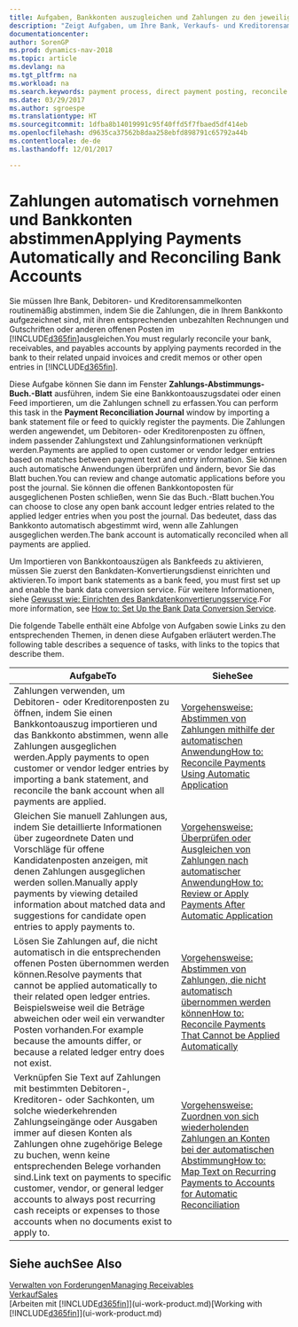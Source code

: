 ```yaml
---
title: Aufgaben, Bankkonten auszugleichen und Zahlungen zu den jeweiligen Posten anzuwenden
description: "Zeigt Aufgaben, um Ihre Bank, Verkaufs- und Kreditorensammelkonte, Beitragszahlungseingänge oder Kosten auszugleichen und gleicht Zahlungen automatisch aus."
documentationcenter: 
author: SorenGP
ms.prod: dynamics-nav-2018
ms.topic: article
ms.devlang: na
ms.tgt_pltfrm: na
ms.workload: na
ms.search.keywords: payment process, direct payment posting, reconcile payment, expenses, cash receipts
ms.date: 03/29/2017
ms.author: sgroespe
ms.translationtype: HT
ms.sourcegitcommit: 1dfba8b14019991c95f40ffd5f7fbaed5df414eb
ms.openlocfilehash: d9635ca37562b8daa258ebfd898791c65792a44b
ms.contentlocale: de-de
ms.lasthandoff: 12/01/2017

---
```

# <a name="applying-payments-automatically-and-reconciling-bank-accounts"></a><span data-ttu-id="45d25-103">Zahlungen automatisch vornehmen und Bankkonten abstimmen</span><span class="sxs-lookup"><span data-stu-id="45d25-103">Applying Payments Automatically and Reconciling Bank Accounts</span></span>
<span data-ttu-id="45d25-104">Sie müssen Ihre Bank, Debitoren- und Kreditorensammelkonten routinemäßig abstimmen, indem Sie die Zahlungen, die in Ihrem Bankkonto aufgezeichnet sind, mit ihren entsprechenden unbezahlten Rechnungen und Gutschriften oder anderen offenen Posten im [!INCLUDE[d365fin](includes/d365fin_long_md.md)]ausgleichen.</span><span class="sxs-lookup"><span data-stu-id="45d25-104">You must regularly reconcile your bank, receivables, and payables accounts by applying payments recorded in the bank to their related unpaid invoices and credit memos or other open entries in [!INCLUDE[d365fin](includes/d365fin_long_md.md)].</span></span>  

<span data-ttu-id="45d25-105">Diese Aufgabe können Sie dann im Fenster **Zahlungs-Abstimmungs-Buch.-Blatt** ausführen, indem Sie eine Bankkontoauszugsdatei oder einen Feed importieren, um die Zahlungen schnell zu erfassen.</span><span class="sxs-lookup"><span data-stu-id="45d25-105">You can perform this task in the **Payment Reconciliation Journal** window by importing a bank statement file or feed to quickly register the payments.</span></span> <span data-ttu-id="45d25-106">Die Zahlungen werden angewendet, um Debitoren- oder Kreditorenposten zu öffnen, indem passender Zahlungstext und Zahlungsinformationen verknüpft werden.</span><span class="sxs-lookup"><span data-stu-id="45d25-106">Payments are applied to open customer or vendor ledger entries based on matches between payment text and entry information.</span></span> <span data-ttu-id="45d25-107">Sie können auch automatische Anwendungen überprüfen und ändern, bevor Sie das Blatt buchen.</span><span class="sxs-lookup"><span data-stu-id="45d25-107">You can review and change automatic applications before you post the journal.</span></span> <span data-ttu-id="45d25-108">Sie können die offenen Bankkontoposten für ausgeglichenen Posten schließen, wenn Sie das Buch.-Blatt buchen.</span><span class="sxs-lookup"><span data-stu-id="45d25-108">You can choose to close any open bank account ledger entries related to the applied ledger entries when you post the journal.</span></span> <span data-ttu-id="45d25-109">Das bedeutet, dass das Bankkonto automatisch abgestimmt wird, wenn alle Zahlungen ausgeglichen werden.</span><span class="sxs-lookup"><span data-stu-id="45d25-109">The bank account is automatically reconciled when all payments are applied.</span></span>  

<span data-ttu-id="45d25-110">Um Importieren von Bankkontoauszügen als Bankfeeds zu aktivieren, müssen Sie zuerst den Bankdaten-Konvertierungsdienst einrichten und aktivieren.</span><span class="sxs-lookup"><span data-stu-id="45d25-110">To import bank statements as a bank feed, you must first set up and enable the bank data conversion service.</span></span> <span data-ttu-id="45d25-111">Für weitere Informationen, siehe [Gewusst wie: Einrichten des Bankdatenkonvertierungsservice](bank-how-setup-bank-data-conversion-service.md).</span><span class="sxs-lookup"><span data-stu-id="45d25-111">For more information, see [How to: Set Up the Bank Data Conversion Service](bank-how-setup-bank-data-conversion-service.md).</span></span>  

<span data-ttu-id="45d25-112">Die folgende Tabelle enthält eine Abfolge von Aufgaben sowie Links zu den entsprechenden Themen, in denen diese Aufgaben erläutert werden.</span><span class="sxs-lookup"><span data-stu-id="45d25-112">The following table describes a sequence of tasks, with links to the topics that describe them.</span></span>  

| <span data-ttu-id="45d25-113">Aufgabe</span><span class="sxs-lookup"><span data-stu-id="45d25-113">To</span></span> | <span data-ttu-id="45d25-114">Siehe</span><span class="sxs-lookup"><span data-stu-id="45d25-114">See</span></span> |
| --- | --- |
| <span data-ttu-id="45d25-115">Zahlungen verwenden, um Debitoren- oder Kreditorenposten zu öffnen, indem Sie einen Bankkontoauszug importieren und das Bankkonto abstimmen, wenn alle Zahlungen ausgeglichen werden.</span><span class="sxs-lookup"><span data-stu-id="45d25-115">Apply payments to open customer or vendor ledger entries by importing a bank statement, and reconcile the bank account when all payments are applied.</span></span> |[<span data-ttu-id="45d25-116">Vorgehensweise: Abstimmen von Zahlungen mithilfe der automatischen Anwendung</span><span class="sxs-lookup"><span data-stu-id="45d25-116">How to: Reconcile Payments Using Automatic Application</span></span>](receivables-how-reconcile-payments-auto-application.md) |
| <span data-ttu-id="45d25-117">Gleichen Sie manuell Zahlungen aus, indem Sie detaillierte Informationen über zugeordnete Daten und Vorschläge für offene Kandidatenposten anzeigen, mit denen Zahlungen ausgeglichen werden sollen.</span><span class="sxs-lookup"><span data-stu-id="45d25-117">Manually apply payments by viewing detailed information about matched data and suggestions for candidate open entries to apply payments to.</span></span> |[<span data-ttu-id="45d25-118">Vorgehensweise: Überprüfen oder Ausgleichen von Zahlungen nach automatischer Anwendung</span><span class="sxs-lookup"><span data-stu-id="45d25-118">How to: Review or Apply Payments After Automatic Application</span></span>](receivables-how-review-apply-payments-auto-application.md) |
| <span data-ttu-id="45d25-119">Lösen Sie Zahlungen auf, die nicht automatisch in die entsprechenden offenen Posten übernommen werden können.</span><span class="sxs-lookup"><span data-stu-id="45d25-119">Resolve payments that cannot be applied automatically to their related open ledger entries.</span></span> <span data-ttu-id="45d25-120">Beispielsweise weil die Beträge abweichen oder weil ein verwandter Posten vorhanden.</span><span class="sxs-lookup"><span data-stu-id="45d25-120">For example because the amounts differ, or because a related ledger entry does not exist.</span></span> |[<span data-ttu-id="45d25-121">Vorgehensweise: Abstimmen von Zahlungen, die nicht automatisch übernommen werden können</span><span class="sxs-lookup"><span data-stu-id="45d25-121">How to: Reconcile Payments That Cannot be Applied Automatically</span></span>](receivables-how-reconcile-payments-cannot-apply-auto.md) |
| <span data-ttu-id="45d25-122">Verknüpfen Sie Text auf Zahlungen mit bestimmten Debitoren-, Kreditoren- oder Sachkonten, um solche wiederkehrenden Zahlungseingänge oder Ausgaben immer auf diesen Konten als Zahlungen ohne zugehörige Belege zu buchen, wenn keine entsprechenden Belege vorhanden sind.</span><span class="sxs-lookup"><span data-stu-id="45d25-122">Link text on payments to specific customer, vendor, or general ledger accounts to always post recurring cash receipts or expenses to those accounts when no documents exist to apply to.</span></span> |[<span data-ttu-id="45d25-123">Vorgehensweise: Zuordnen von sich wiederholenden Zahlungen an Konten bei der automatischen Abstimmung</span><span class="sxs-lookup"><span data-stu-id="45d25-123">How to: Map Text on Recurring Payments to Accounts for Automatic Reconciliation</span></span>](receivables-how-map-text-recurring-payments-accounts-auto-reconcilliation.md) |

## <a name="see-also"></a><span data-ttu-id="45d25-124">Siehe auch</span><span class="sxs-lookup"><span data-stu-id="45d25-124">See Also</span></span>
[<span data-ttu-id="45d25-125">Verwalten von Forderungen</span><span class="sxs-lookup"><span data-stu-id="45d25-125">Managing Receivables</span></span>](receivables-manage-receivables.md)  
[<span data-ttu-id="45d25-126">Verkauf</span><span class="sxs-lookup"><span data-stu-id="45d25-126">Sales</span></span>](sales-manage-sales.md)  
<span data-ttu-id="45d25-127">[Arbeiten mit [!INCLUDE[d365fin](includes/d365fin_md.md)]](ui-work-product.md)</span><span class="sxs-lookup"><span data-stu-id="45d25-127">[Working with [!INCLUDE[d365fin](includes/d365fin_md.md)]](ui-work-product.md)</span></span>

